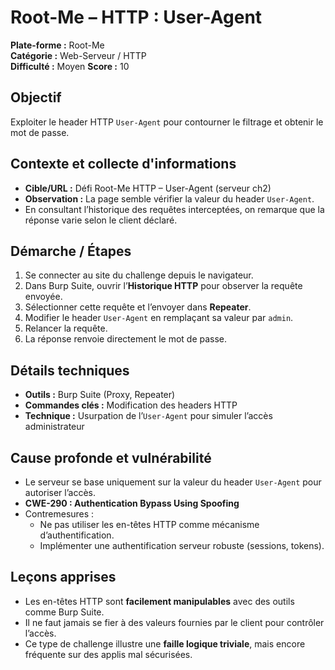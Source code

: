 
# Root-Me – HTTP : User-Agent
**Plate-forme :** Root-Me  
**Catégorie :** Web-Serveur / HTTP  
**Difficulté :** Moyen 
**Score :** 10  

## Objectif
Exploiter le header HTTP `User-Agent` pour contourner le filtrage et obtenir le mot de passe.

## Contexte et collecte d'informations
- **Cible/URL :** Défi Root-Me HTTP – User-Agent (serveur ch2)  
- **Observation :** La page semble vérifier la valeur du header `User-Agent`.  
- En consultant l’historique des requêtes interceptées, on remarque que la réponse varie selon le client déclaré.  

## Démarche / Étapes
1. Se connecter au site du challenge depuis le navigateur.  
2. Dans Burp Suite, ouvrir l’**Historique HTTP** pour observer la requête envoyée.  
3. Sélectionner cette requête et l’envoyer dans **Repeater**.  
4. Modifier le header `User-Agent` en remplaçant sa valeur par `admin`.  
5. Relancer la requête.  
6. La réponse renvoie directement le mot de passe.

## Détails techniques
- **Outils :** Burp Suite (Proxy, Repeater)  
- **Commandes clés :** Modification des headers HTTP  
- **Technique :** Usurpation de l’`User-Agent` pour simuler l’accès administrateur  

## Cause profonde et vulnérabilité
- Le serveur se base uniquement sur la valeur du header `User-Agent` pour autoriser l’accès.  
- **CWE-290 : Authentication Bypass Using Spoofing**  
- Contremesures :  
  - Ne pas utiliser les en-têtes HTTP comme mécanisme d’authentification.  
  - Implémenter une authentification serveur robuste (sessions, tokens).  

## Leçons apprises
- Les en-têtes HTTP sont **facilement manipulables** avec des outils comme Burp Suite.  
- Il ne faut jamais se fier à des valeurs fournies par le client pour contrôler l’accès.  
- Ce type de challenge illustre une **faille logique triviale**, mais encore fréquente sur des applis mal sécurisées.

